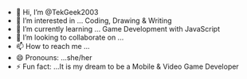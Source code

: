- 👋 Hi, I’m @TekGeek2003
- 👀 I’m interested in ... Coding, Drawing & Writing
- 🌱 I’m currently learning ... Game Development with JavaScript
- 💞️ I’m looking to collaborate on ...
- 📫 How to reach me ...
- 😄 Pronouns: ...she/her
- ⚡ Fun fact: ...It is my dream to be a Mobile & Video Game Developer

<!---
TekGeek2003/TekGeek2003 is a ✨ special ✨ repository because its `README.md` (this file) appears on your GitHub profile.
You can click the Preview link to take a look at your changes.
--->
